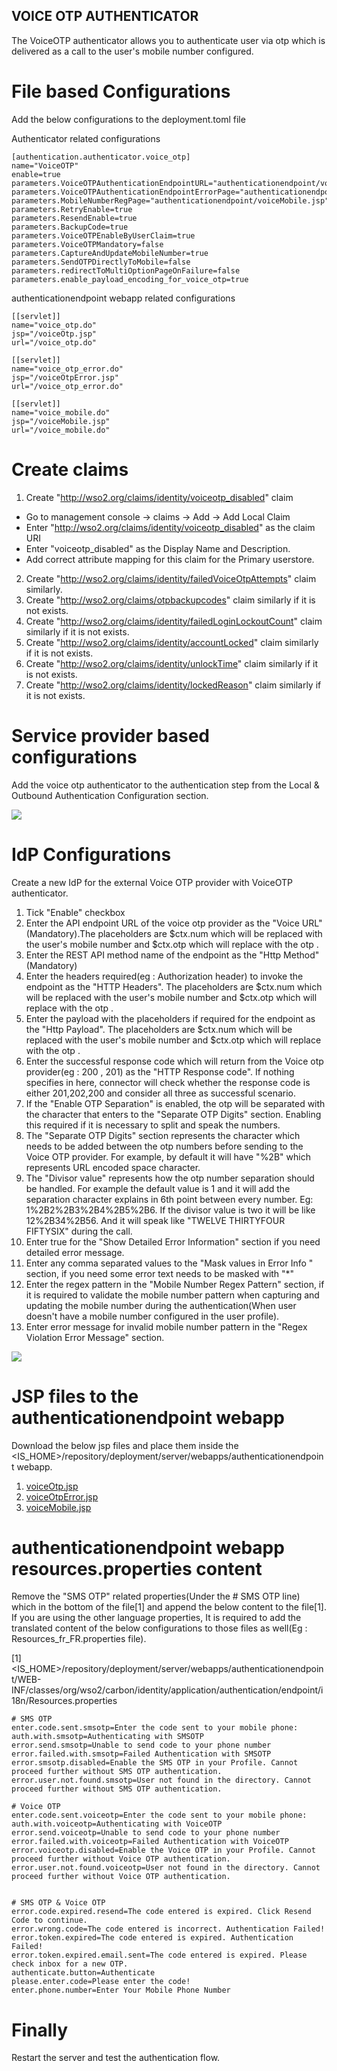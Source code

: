 ## VOICE OTP AUTHENTICATOR

The VoiceOTP authenticator allows you to authenticate user via otp which is delivered as a call to the user's mobile number configured.


# File based Configurations 

Add the below configurations to the deployment.toml file 

Authenticator related configurations

```aidl
[authentication.authenticator.voice_otp]
name="VoiceOTP"
enable=true
parameters.VoiceOTPAuthenticationEndpointURL="authenticationendpoint/voiceOtp.jsp"
parameters.VoiceOTPAuthenticationEndpointErrorPage="authenticationendpoint/voiceOtpError.jsp"
parameters.MobileNumberRegPage="authenticationendpoint/voiceMobile.jsp"
parameters.RetryEnable=true
parameters.ResendEnable=true
parameters.BackupCode=true
parameters.VoiceOTPEnableByUserClaim=true
parameters.VoiceOTPMandatory=false
parameters.CaptureAndUpdateMobileNumber=true
parameters.SendOTPDirectlyToMobile=false
parameters.redirectToMultiOptionPageOnFailure=false
parameters.enable_payload_encoding_for_voice_otp=true
```
authenticationendpoint webapp related configurations 

```aidl
[[servlet]]
name="voice_otp.do"
jsp="/voiceOtp.jsp"
url="/voice_otp.do"

[[servlet]]
name="voice_otp_error.do"
jsp="/voiceOtpError.jsp"
url="/voice_otp_error.do"

[[servlet]]
name="voice_mobile.do"
jsp="/voiceMobile.jsp"
url="/voice_mobile.do"
```
# Create claims

1. Create "http://wso2.org/claims/identity/voiceotp_disabled" claim 

* Go to management console -> claims -> Add -> Add Local Claim 
* Enter "http://wso2.org/claims/identity/voiceotp_disabled" as the claim URI
* Enter "voiceotp_disabled" as the Display Name  and Description.
* Add correct attribute mapping for this claim for the Primary userstore.

2. Create "http://wso2.org/claims/identity/failedVoiceOtpAttempts" claim similarly.
3. Create "http://wso2.org/claims/otpbackupcodes" claim similarly if it is not exists.
4. Create "http://wso2.org/claims/identity/failedLoginLockoutCount" claim similarly if it is not exists.
5. Create "http://wso2.org/claims/identity/accountLocked" claim similarly if it is not exists.
6. Create "http://wso2.org/claims/identity/unlockTime" claim similarly if it is not exists.
7. Create "http://wso2.org/claims/identity/lockedReason" claim similarly if it is not exists.

# Service provider based configurations

Add the voice otp authenticator to the authentication step from the Local & Outbound Authentication Configuration section.  

![](images/service-provider-outbound-configs.png)

# IdP Configurations

Create a new IdP for the external Voice OTP provider with VoiceOTP authenticator. 

1. Tick "Enable" checkbox
2. Enter the API endpoint URL of the voice otp provider as the "Voice URL"(Mandatory).The placeholders are $ctx.num which will be replaced with the user's mobile number and $ctx.otp which will replace with the otp .
3. Enter the REST API method name of the endpoint as the "Http Method"(Mandatory)
4. Enter the headers required(eg : Authorization header) to invoke the endpoint as the "HTTP Headers". The placeholders are $ctx.num which will be replaced with the user's mobile number and $ctx.otp which will replace with the otp .
5. Enter the payload with the placeholders if required for the endpoint as the "Http Payload". The placeholders are $ctx.num which will be replaced with the user's mobile number and $ctx.otp which will replace with the otp .
6. Enter the successful response code which will return from the Voice otp provider(eg : 200 , 201) as the "HTTP Response code". If nothing specifies in here, connector will check whether the response code is either 201,202,200 and consider all three as successful scenario.
7. If the "Enable OTP Separation" is enabled, the otp will be separated with the character that enters to the "Separate OTP Digits" section. Enabling this required if it is necessary to split and speak the numbers.
8. The "Separate OTP Digits" section represents the character which needs to be added between the otp numbers before sending to the Voice OTP provider. For example, by default it will have "%2B" which represents URL encoded space character. 
9. The "Divisor value" represents how the otp number separation should be handled. For example the default value is 1 and it will add the separation character explains in 6th point between every number. Eg: 1%2B2%2B3%2B4%2B5%2B6. If the divisor value is two it will be like 12%2B34%2B56. And it will speak like "TWELVE THIRTYFOUR FIFTYSIX" during the call.
10. Enter true for the "Show Detailed Error Information" section if you need detailed error message.
11. Enter any comma separated values to the "Mask values in Error Info " section, if you need some error text needs to be masked with "*"
12. Enter the regex pattern in the "Mobile Number Regex Pattern" section, if it is required to validate the mobile number pattern when capturing and updating the mobile number during the authentication(When user doesn't have a mobile number configured in the user profile).
13. Enter error message for invalid mobile number pattern in the "Regex Violation Error Message" section.

![](images/voice-otp-connector-configs.png)

# JSP files to the authenticationendpoint webapp

Download the below jsp files and place them inside the <IS_HOME>/repository/deployment/server/webapps/authenticationendpoint webapp.

1. [voiceOtp.jsp](../component/authenticator/src/webapp/voiceOtp.jsp) 
2. [voiceOtpError.jsp](../component/authenticator/src/webapp/voiceOtpError.jsp)
3. [voiceMobile.jsp](../component/authenticator/src/webapp/voiceMobile.jsp)

# authenticationendpoint webapp resources.properties content

Remove the "SMS OTP" related properties(Under the # SMS OTP line) which in the bottom of the file[1] and append the below content to the file[1].
If you are using the other language properties, It is required to add the translated content of the below configurations to those files as well(Eg : Resources_fr_FR.properties file). 

[1]<IS_HOME>/repository/deployment/server/webapps/authenticationendpoint/WEB-INF/classes/org/wso2/carbon/identity/application/authentication/endpoint/i18n/Resources.properties

```aidl
# SMS OTP
enter.code.sent.smsotp=Enter the code sent to your mobile phone:
auth.with.smsotp=Authenticating with SMSOTP
error.send.smsotp=Unable to send code to your phone number
error.failed.with.smsotp=Failed Authentication with SMSOTP
error.smsotp.disabled=Enable the SMS OTP in your Profile. Cannot proceed further without SMS OTP authentication.
error.user.not.found.smsotp=User not found in the directory. Cannot proceed further without SMS OTP authentication.

# Voice OTP
enter.code.sent.voiceotp=Enter the code sent to your mobile phone:
auth.with.voiceotp=Authenticating with VoiceOTP
error.send.voiceotp=Unable to send code to your phone number
error.failed.with.voiceotp=Failed Authentication with VoiceOTP
error.voiceotp.disabled=Enable the Voice OTP in your Profile. Cannot proceed further without Voice OTP authentication.
error.user.not.found.voiceotp=User not found in the directory. Cannot proceed further without Voice OTP authentication.


# SMS OTP & Voice OTP
error.code.expired.resend=The code entered is expired. Click Resend Code to continue.
error.wrong.code=The code entered is incorrect. Authentication Failed!
error.token.expired=The code entered is expired. Authentication Failed!
error.token.expired.email.sent=The code entered is expired. Please check inbox for a new OTP.
authenticate.button=Authenticate
please.enter.code=Please enter the code!
enter.phone.number=Enter Your Mobile Phone Number
```

# Finally 

Restart the server and test the authentication flow. 